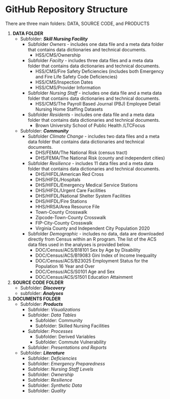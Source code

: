 # GitHub Repository Structure
There are three main folders: DATA, SOURCE CODE, and PRODUCTS
1. **DATA FOLDER**
   - Subfolder: ***Skill Nursing Facility***
     - Subfolder *Owners* - includes one data file and a meta data folder that contains data dictionaries and technical documents.
       - HSS/CMS/Ownership
     - Subfolder *Facilty* - includes three data files and a meta data folder that contains data dictionaries and technical documents.
       - HSS/CMS/Fire Safety Deficiencies (includes both Emergency and Fire Life Safety Code Deficiencies)
       - HSS/CMS/Inspection Dates
       - HSS/CMS/Provider Information 
     - Subfolder *Nursing Staff* - includes one data file and a meta data folder that contains data dictionaries and technical documents.
       - HSS/CMS/The Payroll Based Journal (PBJ) Employee Detail Nursing Home Staffing Datasets
     - Subfolder *Residents* - includes one data file and a meta data folder that contains data dictionaries and technical documents.
       - Brown University School of Public Health /LTCFocus
   - Subfolder: ***Community***
     - Subfolder *Climate Change* - includes two data files and a meta data folder that contains data dictionaries and technical documents.
       - DHS/FEMA/The National Risk (census tract)
       - DHS/FEMA/The National Risk (county and independent cities)
     - Subfolder *Resilience* - includes 11 data files and a meta data folder that contains data dictionaries and technical documents.
       - DHS/HIFDL/American Red Cross
       - DHS/HIFDL/Hospitals
       - DHS/HIFDL/Emergency Medical Service Stations
       - DHS/HIFDL/Urgent Care Facilities
       - DHS/HIFDL/National Shelter System Facilities
       - DHS/HIFDL/Fire Stations
       - HHS/HRSA/Area Resource File
       - Town-County Crosswalk
       - Zipcode-Town-County Crosswalk
       - FIP-City-County Crosswalk
       - Virginia County and Independent City Population 2020
     - Subfolder *Demographic* - includes no data, data are downloaded directly from Census within an R program. The list of the ACS data files used in the analyses is provided below. 
        - DOC/Census/ACS/B18101 Sex by Age by Disability
        - DOC/Census/ACS/B19083 Gini Index of Income Inequality
        - DOC/Census/ACS/B23025 Employment Status for the Population 16 Year and Over
        - DOC/Census/ACS/S0101 Age and Sex
        - DOC/Census/ACS/S1501 Education Attainment
2. **SOURCE CODE FOLDER**
   - Subfolder: ***Discovery***
   - subfolder: ***Analyses***
3. **DOCUMENTS FOLDER**
   - Subfolder: ***Products***
     - Subfolder: *Visualizations* 
     - Subfolder: *Data Tables*
       - Subfolder: Community 
       - Subfolder: Skilled Nursing Facilities 
     - Subfolder: *Processes*
       - Subfolder: Derived Variables 
       - Subfolder: Commute Vulnerability  
     - Subfolder: *Presentations and Reports*
   - Subfolder: ***Literature***
     - Subfolder: *Deficiencies* 
     - Subfolder: *Emergency Preparedness* 
     - Subfolder: *Nursing Staff Levels* 
     - Subfolder: *Ownership* 
     - Subfolder: *Resilience* 
     - Subfolder: *Synthetic Data*  
     - Subfolder: *Quality*
